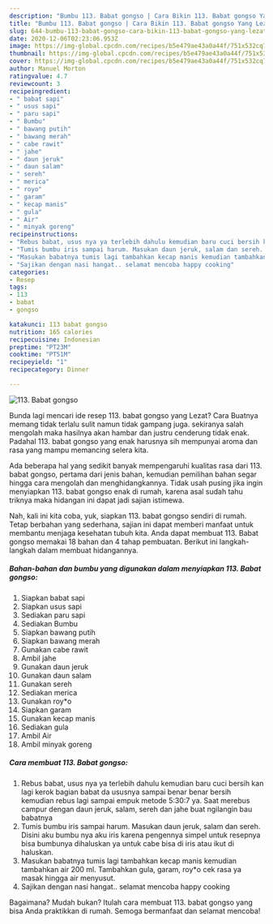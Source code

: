 ```yaml
---
description: "Bumbu 113. Babat gongso | Cara Bikin 113. Babat gongso Yang Lezat Sekali"
title: "Bumbu 113. Babat gongso | Cara Bikin 113. Babat gongso Yang Lezat Sekali"
slug: 644-bumbu-113-babat-gongso-cara-bikin-113-babat-gongso-yang-lezat-sekali
date: 2020-12-06T02:23:06.953Z
image: https://img-global.cpcdn.com/recipes/b5e479ae43a0a44f/751x532cq70/113-babat-gongso-foto-resep-utama.jpg
thumbnail: https://img-global.cpcdn.com/recipes/b5e479ae43a0a44f/751x532cq70/113-babat-gongso-foto-resep-utama.jpg
cover: https://img-global.cpcdn.com/recipes/b5e479ae43a0a44f/751x532cq70/113-babat-gongso-foto-resep-utama.jpg
author: Manuel Morton
ratingvalue: 4.7
reviewcount: 3
recipeingredient:
- " babat sapi"
- " usus sapi"
- " paru sapi"
- " Bumbu"
- " bawang putih"
- " bawang merah"
- " cabe rawit"
- " jahe"
- " daun jeruk"
- " daun salam"
- " sereh"
- " merica"
- " royo"
- " garam"
- " kecap manis"
- " gula"
- " Air"
- " minyak goreng"
recipeinstructions:
- "Rebus babat, usus nya ya terlebih dahulu kemudian baru cuci bersih kan lagi kerok bagian babat da ususnya sampai benar benar bersih kemudian rebus lagi sampai empuk metode 5:30:7 ya. Saat merebus campur dengan daun jeruk, salam, sereh dan jahe buat ngilangin bau babatnya"
- "Tumis bumbu iris sampai harum. Masukan daun jeruk, salam dan sereh. Disini aku bumbu nya aku iris karena pengennya simpel untuk resepnya bisa bumbunya dihaluskan ya untuk cabe bisa di iris atau ikut di haluskan."
- "Masukan babatnya tumis lagi tambahkan kecap manis kemudian tambahkan air 200 ml. Tambahkan gula, garam, roy*o cek rasa ya masak hingga air menyusut."
- "Sajikan dengan nasi hangat.. selamat mencoba happy cooking"
categories:
- Resep
tags:
- 113
- babat
- gongso

katakunci: 113 babat gongso 
nutrition: 165 calories
recipecuisine: Indonesian
preptime: "PT23M"
cooktime: "PT51M"
recipeyield: "1"
recipecategory: Dinner

---
```



![113. Babat gongso](https://img-global.cpcdn.com/recipes/b5e479ae43a0a44f/751x532cq70/113-babat-gongso-foto-resep-utama.jpg)

Bunda lagi mencari ide resep 113. babat gongso yang Lezat? Cara Buatnya memang tidak terlalu sulit namun tidak gampang juga. sekiranya salah mengolah maka hasilnya akan hambar dan justru cenderung tidak enak. Padahal 113. babat gongso yang enak harusnya sih mempunyai aroma dan rasa yang mampu memancing selera kita.



Ada beberapa hal yang sedikit banyak mempengaruhi kualitas rasa dari 113. babat gongso, pertama dari jenis bahan, kemudian pemilihan bahan segar hingga cara mengolah dan menghidangkannya. Tidak usah pusing jika ingin menyiapkan 113. babat gongso enak di rumah, karena asal sudah tahu triknya maka hidangan ini dapat jadi sajian istimewa.


Nah, kali ini kita coba, yuk, siapkan 113. babat gongso sendiri di rumah. Tetap berbahan yang sederhana, sajian ini dapat memberi manfaat untuk membantu menjaga kesehatan tubuh kita. Anda dapat membuat 113. Babat gongso memakai 18 bahan dan 4 tahap pembuatan. Berikut ini langkah-langkah dalam membuat hidangannya.

<!--inarticleads1-->

##### Bahan-bahan dan bumbu yang digunakan dalam menyiapkan 113. Babat gongso:

1. Siapkan  babat sapi
1. Siapkan  usus sapi
1. Sediakan  paru sapi
1. Sediakan  Bumbu
1. Siapkan  bawang putih
1. Siapkan  bawang merah
1. Gunakan  cabe rawit
1. Ambil  jahe
1. Gunakan  daun jeruk
1. Gunakan  daun salam
1. Gunakan  sereh
1. Sediakan  merica
1. Gunakan  roy*o
1. Siapkan  garam
1. Gunakan  kecap manis
1. Sediakan  gula
1. Ambil  Air
1. Ambil  minyak goreng




<!--inarticleads2-->

##### Cara membuat 113. Babat gongso:

1. Rebus babat, usus nya ya terlebih dahulu kemudian baru cuci bersih kan lagi kerok bagian babat da ususnya sampai benar benar bersih kemudian rebus lagi sampai empuk metode 5:30:7 ya. Saat merebus campur dengan daun jeruk, salam, sereh dan jahe buat ngilangin bau babatnya
1. Tumis bumbu iris sampai harum. Masukan daun jeruk, salam dan sereh. Disini aku bumbu nya aku iris karena pengennya simpel untuk resepnya bisa bumbunya dihaluskan ya untuk cabe bisa di iris atau ikut di haluskan.
1. Masukan babatnya tumis lagi tambahkan kecap manis kemudian tambahkan air 200 ml. Tambahkan gula, garam, roy*o cek rasa ya masak hingga air menyusut.
1. Sajikan dengan nasi hangat.. selamat mencoba happy cooking




Bagaimana? Mudah bukan? Itulah cara membuat 113. babat gongso yang bisa Anda praktikkan di rumah. Semoga bermanfaat dan selamat mencoba!

